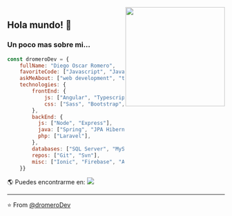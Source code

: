 <img align='right' src="https://media.giphy.com/media/p4NLw3I4U0idi/giphy.gif" width="230">

## Hola mundo! 👋

### Un poco mas sobre mi...

```javascript
const dromeroDev = {
    fullName: "Diego Oscar Romero",
    favoriteCode: ["Javascript", "Java"],
    askMeAbout: ["web development", "technologies", "futbol", "music"],
    technologies: {
        frontEnd: {
            js: ["Angular", "Typescript", "AngularJS", "Jquery"],
            css: ["Sass", "Bootstrap", "Materialize"]
        },
        backEnd: {
          js: ["Node", "Express"],
          java: ["Spring", "JPA Hibernate"],
          php: ["Laravel"],
        },
        databases: ["SQL Server", "MySQL"],
        repos: ["Git", "Svn"],
        misc: ["Ionic", "Firebase", "ASP.NET", "Maven", "Jboss", "Jenkins", "Jira", "Photoshop"]
    }}
```

🌎 Puedes encontrarme en: 
[![](https://img.shields.io/badge/LinkedIn-dromeroDev-blue)](https://www.linkedin.com/in/dromerodev/)

---
⭐️ From [@dromeroDev](https://github.com/dromeroDev)

